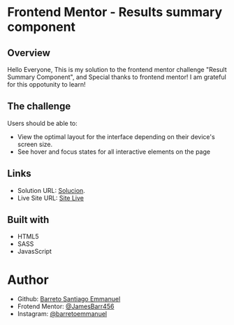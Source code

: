 # Frontend Mentor - Results summary component

## Overview

Hello Everyone, This is my solution to the frontend mentor challenge "Result Summary Component", and Special thanks to frontend mentor! I am grateful for this oppotunity to learn!

## The challenge

Users should be able to:
- View the optimal layout for the interface depending on their device's screen size.
- See hover and focus states for all interactive elements on the page

## Links

- Solution URL: [Solucion](https://github.com/JamesBarr456/results-summary-component-main).
- Live Site URL: [Site Live](https://6457fa401db3331718a14f73--musical-pixie-781419.netlify.app/)

## Built with

- HTML5 
- SASS
- JavasScript

# Author 

- Github:  [Barreto Santiago Emmanuel](https://github.com/JamesBarr456)
- Frotend Mentor:  [@JamesBarr456](https://www.frontendmentor.io/profile/JamesBarr456)
- Instagram: [@barretoemmanuel](https://www.instagram.com/barretoemmanuel/)